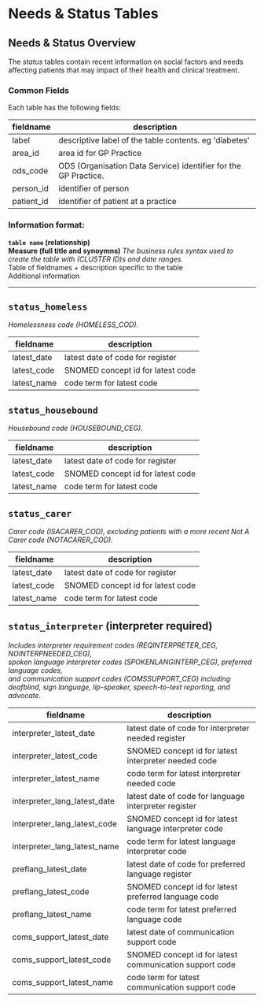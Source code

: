 # Needs & Status Tables
## Needs & Status Overview

The *status* tables contain recent information on social factors and needs affecting patients that may impact of their health and clinical treatment.

### Common Fields
Each table has the following fields:

| fieldname  | description                                                     |
| ---------- | --------------------------------------------------------------- |
| label      | descriptive label of the table contents. eg 'diabetes'          |
| area_id    | area id for GP Practice                                         |
| ods_code   | ODS (Organisation Data Service) identifier for the GP Practice. |
| person_id  | identifier of person                                            |
| patient_id | identifier of patient at a practice                             |

### Information format:

**`table name` (relationship)**  
**Measure (full title and synoymns)**
*The business rules syntax used to create the table with (CLUSTER ID)s and date ranges.*    
Table of fieldnames + description specific to the table  
Additional information 
***

## `status_homeless`
*Homelessness code (HOMELESS_COD).*

| fieldname   | description                       |
| ----------- | --------------------------------- |
| latest_date | latest date of code for register  |
| latest_code | SNOMED concept id for latest code |
| latest_name | code term for latest code         |

## `status_housebound`
*Housebound code (HOUSEBOUND_CEG).*

| fieldname   | description                       |
| ----------- | --------------------------------- |
| latest_date | latest date of code for register  |
| latest_code | SNOMED concept id for latest code |
| latest_name | code term for latest code         |

## `status_carer`
*Carer code (ISACARER_COD), excluding patients with a more recent Not A Carer code (NOTACARER_COD).*

| fieldname   | description                       |
| ----------- | --------------------------------- |
| latest_date | latest date of code for register  |
| latest_code | SNOMED concept id for latest code |
| latest_name | code term for latest code         |

## `status_interpreter` (interpreter required)
*Includes interpreter requirement codes (REQINTERPRETER_CEG, NOINTERPNEEDED_CEG),  
spoken language interpreter codes (SPOKENLANGINTERP_CEG), preferred language codes,  
and communication support codes (COMSSUPPORT_CEG) including deafblind, sign language, lip-speaker, speech-to-text reporting, and advocate.*

| fieldname                    | description                                             |
| ---------------------------- | ------------------------------------------------------- |
| interpreter_latest_date      | latest date of code for interpreter needed register     |
| interpreter_latest_code      | SNOMED concept id for latest interpreter needed code    |
| interpreter_latest_name      | code term for latest interpreter needed code            |
| interpreter_lang_latest_date | latest date of code for language interpreter register   |
| interpreter_lang_latest_code | SNOMED concept id for latest language interpreter code  |
| interpreter_lang_latest_name | code term for latest language interpreter code          |
| preflang_latest_date         | latest date of code for preferred language register     |
| preflang_latest_code         | SNOMED concept id for latest preferred language code    |
| preflang_latest_name         | code term for latest preferred language code            |
| coms_support_latest_date     | latest date of communication support code               |
| coms_support_latest_code     | SNOMED concept id for latest communication support code |
| coms_support_latest_name     | code term for latest communication support code         |
















